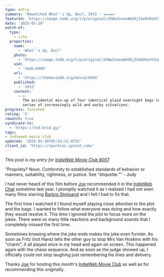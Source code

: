 ```yaml
---
type: entry
summary: 'Rewatched What''s Up, Doc?, 1972 - ★★★★★'
featured: 'https://image.tmdb.org/t/p/original/d5WwZxneeAH2Kj2SeDV6oUY2oW0.jpg'
date: '2025-03-29'
watch-of:
  type:
    - cite
  properties:
    name:
      - 'What''s Up, Doc?'
    photo:
      - 'https://image.tmdb.org/t/p/original/d5WwZxneeAH2Kj2SeDV6oUY2oW0.jpg'
    uid:
      - 'tmdb:6949'
    url:
      - 'https://themoviedb.org/movie/6949'
    published:
      - '1972'
    content:
      - >-
        The accidental mix-up of four identical plaid overnight bags leads to a
        series of increasingly wild and wacky situations.
progress: finished
rating: '5'
rewatch: true
syndicate-to:
  - 'https://fed.brid.gy/'
tags:
- indieweb movie club
updated: '2025-03-30T05:54:32.075Z'
client_id: 'https://sparkles.sploot.com/'
---
```

*This post is my entry for [IndieWeb Movie Club #007](https://artlung.com/whatsupdoc-imc/).*

<q>Propriety? Noun. Conformity to established standards of behavior or manners, suitability, rightness, or justice. See “etiquette.”</q> - Judy

I had never heard of this film before [Joe](https://artlung.com) recommended it in the [IndieWeb Chat](https://chat.indieweb.org) sometime last year. I promptly watched it as I realized I had not seen many films starring [Barbra Streisand](https://barbrastreisand.com) and I felt I had to fix that.

The first time I watched it I found myself playing close attention to the plot and the bags. I wanted to follow what everyone was doing and how exactly they would resolve it. This time I ignored the plot to focus more on the jokes. There were so many little reactions and background sounds that I completely missed the first time.

Sometimes knowing where the joke ends makes the joke even funnier. As soon as Fritz (not Hans) tells the other guy to stop Mrs Van Hoskins with his "charm", it all played once in my head and again on screen. This happened again with the chase sequence. And as soon as the judge showed up, I officially could not stop laughing just remembering his lines and delivery.

Thanks [Joe](https://artlung.com) for hosting this month's [IndieWeb Movie Club](https://indieweb.org/indieweb-movie-club) as well as for recommending this originally.

